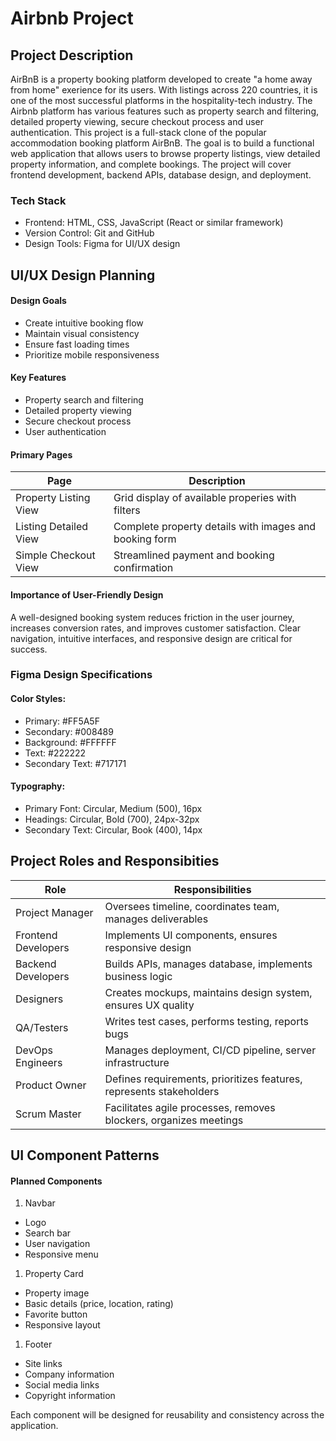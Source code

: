 # Airbnb Project
## Project Description
AirBnB is a property booking platform developed to create "a home away from home" exerience for its users. With listings across 220 countries, it is one of the most successful platforms in the hospitality-tech industry. The Airbnb platform has various features such as property search and filtering, detailed property viewing, secure checkout process and user authentication. 
This project is a full-stack clone of the popular accommodation booking platform AirBnB. The goal is to build a functional web application that allows users to browse property listings, view detailed property information, and complete bookings. The project will cover frontend development, backend APIs, database design, and deployment.

### Tech Stack
- Frontend: HTML, CSS, JavaScript (React or similar framework)
- Version Control: Git and GitHub
- Design Tools: Figma for UI/UX design

## UI/UX Design Planning
#### Design Goals
- Create intuitive booking flow
- Maintain visual consistency
- Ensure fast loading times
- Prioritize mobile responsiveness

#### Key Features
- Property search and filtering
- Detailed property viewing
- Secure checkout process
- User authentication

#### Primary Pages

| Page | Description |
| --- | --- |
| Property Listing View | Grid display of available properies with filters |
| Listing Detailed View | Complete property details with images and booking form|
| Simple Checkout View| Streamlined payment and booking confirmation |

#### Importance of User-Friendly Design
A well-designed booking system reduces friction in the user journey, increases conversion rates, and improves customer satisfaction. Clear navigation, intuitive interfaces, and responsive design are critical for success.

### Figma Design Specifications 
#### Color Styles:
- Primary: #FF5A5F
- Secondary: #008489
- Background: #FFFFFF
- Text: #222222
- Secondary Text: #717171

#### Typography:

- Primary Font: Circular, Medium (500), 16px
- Headings: Circular, Bold (700), 24px-32px
- Secondary Text: Circular, Book (400), 14px

## Project Roles and Responsibities 

| Role | Responsibilities |
| --- | ---| 
| Project Manager |	Oversees timeline, coordinates team, manages deliverables |
| Frontend Developers |	Implements UI components, ensures responsive design |
| Backend Developers |	Builds APIs, manages database, implements business logic |
| Designers | Creates mockups, maintains design system, ensures UX quality |
| QA/Testers |	Writes test cases, performs testing, reports bugs |
| DevOps Engineers | Manages deployment, CI/CD pipeline, server infrastructure |
| Product Owner | Defines requirements, prioritizes features, represents stakeholders | 
| Scrum Master | Facilitates agile processes, removes blockers, organizes meetings |

## UI Component Patterns
#### Planned Components

1. Navbar

- Logo
- Search bar
- User navigation
- Responsive menu

1. Property Card

- Property image
- Basic details (price, location, rating)
- Favorite button
- Responsive layout

1. Footer

- Site links
- Company information
- Social media links
- Copyright information

Each component will be designed for reusability and consistency across the application.